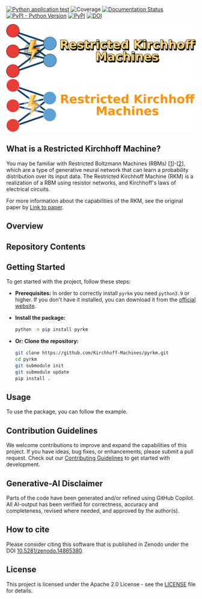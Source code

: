 [![Python application test](https://github.com/Kirchhoff-Machines/pyrkm/actions/workflows/test.yaml/badge.svg)](https://github.com/Kirchhoff-Machines/pyrkm/actions/workflows/test.yaml)
![Coverage](https://img.shields.io/endpoint?url=https://gist.githubusercontent.com/SCiarella/07cc3e145e56231a59fde8156485519b/raw/coverage_pyrkm.json)
[![Documentation Status](https://github.com/Kirchhoff-Machines/pyrkm/actions/workflows/docs.yaml/badge.svg)](https://kirchhoff-machines.github.io/pyrkm/)
[![PyPI - Python Version](https://img.shields.io/pypi/pyversions/pyrkm)](https://pypi.org/project/pyrkm/)
[![PyPI](https://img.shields.io/pypi/v/pyrkm)](https://pypi.org/project/pyrkm/)
[![DOI](https://zenodo.org/badge/928211837.svg)](https://doi.org/10.5281/zenodo.14865380)


![pyrkm banner](https://raw.githubusercontent.com/Kirchhoff-Machines/pyrkm/main/src/pyrkm/assets/logo-black.png#gh-light-mode-only)
![pyrkm banner](https://raw.githubusercontent.com/Kirchhoff-Machines/pyrkm/main/src/pyrkm/assets/logo-white.png#gh-dark-mode-only)


## What is a Restricted Kirchhoff Machine?
You may be familiar with Restricted Boltzmann Machines (RBMs) [[1](https://journals.aps.org/prl/abstract/10.1103/PhysRevLett.35.1792)]-[[2](https://www.science.org/doi/10.1126/science.1127647)], which are a type of generative neural network that can learn a probability distribution over its input data. The Restricted Kirchhoff Machine (RKM) is a realization of a RBM using resistor networks, and Kirchhoff's laws of electrical circuits.

For more information about the capabilities of the RKM, see the original paper by [Link to paper](https://google.com).

## Overview

## Repository Contents

## Getting Started

To get started with the project, follow these steps:

- **Prerequisites:**
  In order to correctly install `pyrkm` you need `python3.9` or higher. If you don't have it installed, you can download it from the [official website](https://www.python.org/downloads/).

- **Install the package:**
   ```bash
   python -m pip install pyrkm
   ```

- **Or: Clone the repository:**
  ```bash
  git clone https://github.com/Kirchhoff-Machines/pyrkm.git
  cd pyrkm
  git submodule init
  git submodule update
  pip install .
  ```

## Usage

To use the package, you can follow the example.

## Contribution Guidelines

We welcome contributions to improve and expand the capabilities of this project. If you have ideas, bug fixes, or enhancements, please submit a pull request.
Check out our [Contributing Guidelines](CONTRIBUTING.md#Getting-started-with-development) to get started with development.

## Generative-AI Disclaimer

Parts of the code have been generated and/or refined using GitHub Copilot. All AI-output has been verified for correctness, accuracy and completeness, revised where needed, and approved by the author(s).

## How to cite

Please consider citing this software that is published in Zenodo under the DOI [10.5281/zenodo.14865380](https://doi.org/10.5281/zenodo.14865380).

## License

This project is licensed under the Apache 2.0 License - see the [LICENSE](LICENSE) file for details.
